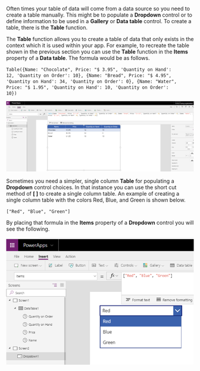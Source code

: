 Often times your table of data will come from a data source
so you need to create a table manually. 
This might be to populate a **Dropdown** control or to define
information to be used in a **Gallery** or **Data table** control. To
create a table, there is the **Table** function.

The **Table** function allows you to create a table of data that only
exists in the context which it is used within your app. For example, to
recreate the table shown in the previous section you can use the **Table**
function in the **Items** property of a **Data table**. The formula
would be as follows.

```
Table({Name: "Chocolate", Price: "$ 3.95", 'Quantity on Hand':
12, 'Quantity on Order': 10}, {Name: "Bread", Price: "$ 4.95",
'Quantity on Hand': 34, 'Quantity on Order': 0}, {Name: "Water",
Price: "$ 1.95", 'Quantity on Hand': 10, 'Quantity on Order':
10})
```

![table_function](../media/table_function.png)

Sometimes you need a simpler, single column **Table** for populating a
**Dropdown** control choices. In that instance you can use the short cut
method of **\[ \]** to create a single column table. An example of
creating a single column table with the colors Red, Blue, and Green is
shown below.

```
["Red", "Blue", "Green"]
```

By placing that formula in the **Items** property of a **Dropdown**
control you will see the following.

![dropdown_table](../media/dropdown_table.png)
